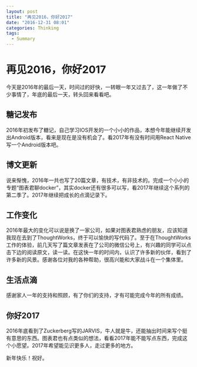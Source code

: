 ```yaml
---
layout: post
title: "再见2016，你好2017"
date: "2016-12-31 08:01"
categories: Thinking
tags:
  - Summary
---
```


# 再见2016，你好2017
今天是2016年的最后一天，时间过的好快，一转眼一年又过去了，这一年做了不少事情了，年底的最后一天，转头回来看看吧。

## 糖记发布
2016年初发布了糖记，自己学习IOS开发的一个小小的作品，本想今年能继续开发出Android版本，看来是现在是没有机会了。看2017年有没有时间用React Native写一个Android版本吧。

## 博文更新
说来惭愧，2016年一共也写了20篇文章，有技术，有非技术的。完成一个小小的专题“图表君聊docker”，其实docker还有很多可以写，看2017年继续这个系列的第二季了。2017年继续把成长的点滴记录下。

## 工作变化
2016年最大的变化可以说是换了一家公司，如果对图表君熟虑的朋友，应该知道我现在去到了ThoughtWorks，终于可以愉快的写代码了。至于在ThoughtWorks工作的体验，前几天写了篇文章发表在了公司的微信公号上，有兴趣的同学可以点击下边的阅读原文，读一读。在这快一年的时间内，认识了许多新的伙伴，看到了许多新的风景。感谢各位对我的各种帮助，很高兴能和大家战斗在一个集体里。

## 生活点滴
感谢家人一年的支持和照顾，有了你们的支持，才有可能完成今年的所有成绩。

## 你好2017
2016年底看到了Zuckerberg写的JARVIS，牛人就是牛，还能抽出时间来写个挺有意思的东西。图表君也有点类似的想法，看看2017年能不能写点东西，完成这个小愿望。2017年希望能见识更多人，走过更多的地方。

新年快乐！祝好。
